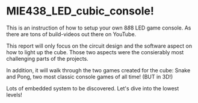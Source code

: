 # MIE438_LED_cubic_console! 

This is an instruction of how to setup your own 8*8*8 LED game console. As there are tons of build-videos out there on YouTube. 

This report will only focus on the circuit design and the software aspect on how to light up the cube. Those two aspects were the consierably most challenging parts of the projects. 

In addition, it will walk through the two games created for the cube: Snake and Pong, two most classic console games of all time! (BUT in 3D!)

Lots of embedded system to be discovered. Let's dive into the lowest levels! 

